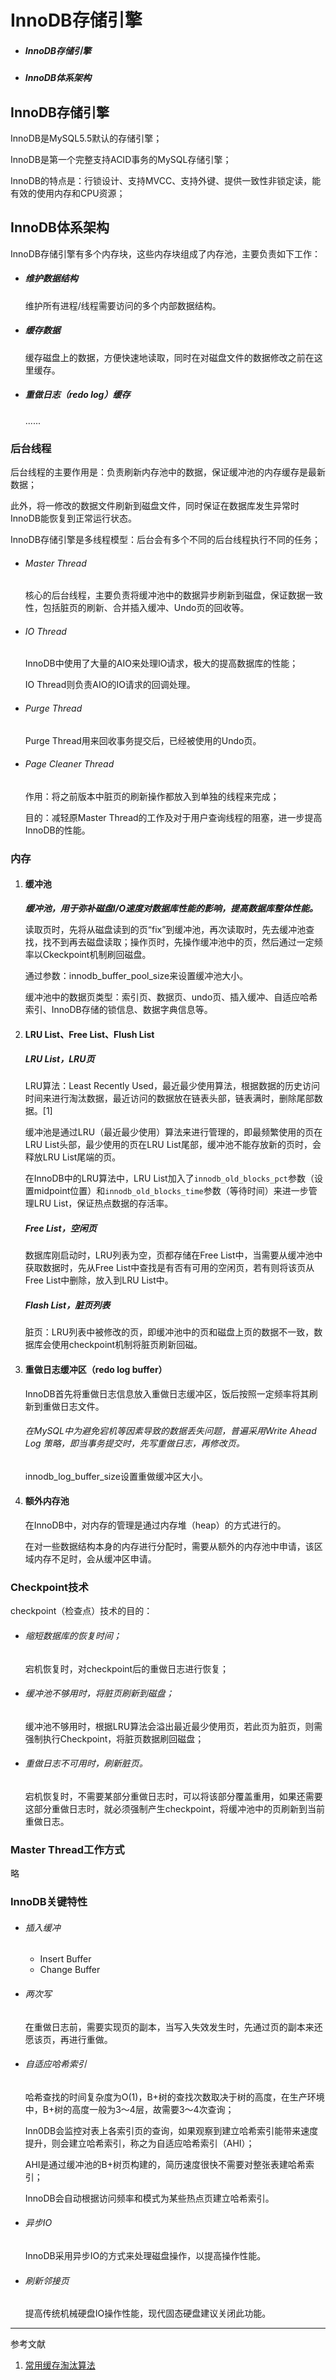 # InnoDB存储引擎

- ##### InnoDB存储引擎

- ##### InnoDB体系架构

## InnoDB存储引擎

InnoDB是MySQL5.5默认的存储引擎；

InnoDB是第一个完整支持ACID事务的MySQL存储引擎；

InnoDB的特点是：行锁设计、支持MVCC、支持外键、提供一致性非锁定读，能有效的使用内存和CPU资源；



## InnoDB体系架构

InnoDB存储引擎有多个内存块，这些内存块组成了内存池，主要负责如下工作：

- ##### 维护数据结构

  维护所有进程/线程需要访问的多个内部数据结构。

- ##### 缓存数据

  缓存磁盘上的数据，方便快速地读取，同时在对磁盘文件的数据修改之前在这里缓存。

- ##### 重做日志（redo log）缓存

  ......

### 后台线程

后台线程的主要作用是：负责刷新内存池中的数据，保证缓冲池的内存缓存是最新数据；

此外，将一修改的数据文件刷新到磁盘文件，同时保证在数据库发生异常时InnoDB能恢复到正常运行状态。

InnoDB存储引擎是多线程模型：后台会有多个不同的后台线程执行不同的任务；

- ###### Master Thread
  
  核心的后台线程，主要负责将缓冲池中的数据异步刷新到磁盘，保证数据一致性，包括脏页的刷新、合并插入缓冲、Undo页的回收等。

- ###### IO Thread
  
  InnoDB中使用了大量的AIO来处理IO请求，极大的提高数据库的性能；
  
  IO Thread则负责AIO的IO请求的回调处理。

- ###### Purge Thread
  
  Purge Thread用来回收事务提交后，已经被使用的Undo页。

- ###### Page Cleaner Thread
  
  作用：将之前版本中脏页的刷新操作都放入到单独的线程来完成；
  
  目的：减轻原Master Thread的工作及对于用户查询线程的阻塞，进一步提高InnoDB的性能。

### 内存

1. #### 缓冲池
   
   ***缓冲池，用于弥补磁盘I/O速度对数据库性能的影响，提高数据库整体性能。***
   
   读取页时，先将从磁盘读到的页“fix”到缓冲池，再次读取时，先去缓冲池查找，找不到再去磁盘读取；操作页时，先操作缓冲池中的页，然后通过一定频率以Ckeckpoint机制刷回磁盘。
   
   通过参数：innodb_buffer_pool_size来设置缓冲池大小。
   
   缓冲池中的数据页类型：索引页、数据页、undo页、插入缓冲、自适应哈希索引、InnoDB存储的锁信息、数据字典信息等。
   
2. #### LRU List、Free List、Flush List
   
   ##### LRU List，LRU页
   
   LRU算法：Least Recently Used，最近最少使用算法，根据数据的历史访问时间来进行淘汰数据，最近访问的数据放在链表头部，链表满时，删除尾部数据。[1]
   
   缓冲池是通过LRU（最近最少使用）算法来进行管理的，即最频繁使用的页在LRU List头部，最少使用的页在LRU List尾部，缓冲池不能存放新的页时，会释放LRU List尾端的页。
   
   在InnoDB中的LRU算法中，LRU List加入了`innodb_old_blocks_pct`参数（设置midpoint位置）和`innodb_old_blocks_time`参数（等待时间）来进一步管理LRU List，保证热点数据的存活率。
   
   ##### Free List，空闲页

   数据库刚启动时，LRU列表为空，页都存储在Free List中，当需要从缓冲池中获取数据时，先从Free List中查找是有否有可用的空闲页，若有则将该页从Free List中删除，放入到LRU List中。
   
   ##### Flash List，脏页列表
   
   脏页：LRU列表中被修改的页，即缓冲池中的页和磁盘上页的数据不一致，数据库会使用checkpoint机制将脏页刷新回磁。
   
3. #### 重做日志缓冲区（redo log buffer）
   
   InnoDB首先将重做日志信息放入重做日志缓冲区，饭后按照一定频率将其刷新到重做日志文件。
   
   ###### 在MySQL中为避免宕机等因素导致的数据丢失问题，普遍采用Write Ahead Log 策略，即当事务提交时，先写重做日志，再修改页。
   
   innodb_log_buffer_size设置重做缓冲区大小。

4. #### 额外内存池
   
   在InnoDB中，对内存的管理是通过内存堆（heap）的方式进行的。
   
   在对一些数据结构本身的内存进行分配时，需要从额外的内存池中申请，该区域内存不足时，会从缓冲区申请。

### Checkpoint技术

checkpoint（检查点）技术的目的：

- ###### 缩短数据库的恢复时间；
  
  宕机恢复时，对checkpoint后的重做日志进行恢复；

- ###### 缓冲池不够用时，将脏页刷新到磁盘；
  
  缓冲池不够用时，根据LRU算法会溢出最近最少使用页，若此页为脏页，则需强制执行Checkpoint，将脏页数据刷回磁盘；

- ###### 重做日志不可用时，刷新脏页。
  
  宕机恢复时，不需要某部分重做日志时，可以将该部分覆盖重用，如果还需要这部分重做日志时，就必须强制产生checkpoint，将缓冲池中的页刷新到当前重做日志。

### Master Thread工作方式

略

### InnoDB关键特性

- ###### 插入缓冲
  
  - Insert Buffer
  - Change Buffer

- ###### 两次写
  
  在重做日志前，需要实现页的副本，当写入失效发生时，先通过页的副本来还愿该页，再进行重做。

- ###### 自适应哈希索引
  
  哈希查找的时间复杂度为O(1)，B+树的查找次数取决于树的高度，在生产环境中，B+树的高度一般为3～4层，故需要3～4次查询；
  
  Inn0DB会监控对表上各索引页的查询，如果观察到建立哈希索引能带来速度提升，则会建立哈希索引，称之为自适应哈希索引（AHI）；
  
  AHI是通过缓冲池的B+树页构建的，简历速度很快不需要对整张表建哈希索引；
  
  InnoDB会自动根据访问频率和模式为某些热点页建立哈希索引。

- ###### 异步IO
  
  InnoDB采用异步IO的方式来处理磁盘操作，以提高操作性能。

- ###### 刷新邻接页
  
  提高传统机械硬盘IO操作性能，现代固态硬盘建议关闭此功能。



--------

参考文献

1. [常用缓存淘汰算法](https://melonshell.github.io/2020/02/07/ds_cache_eli/)